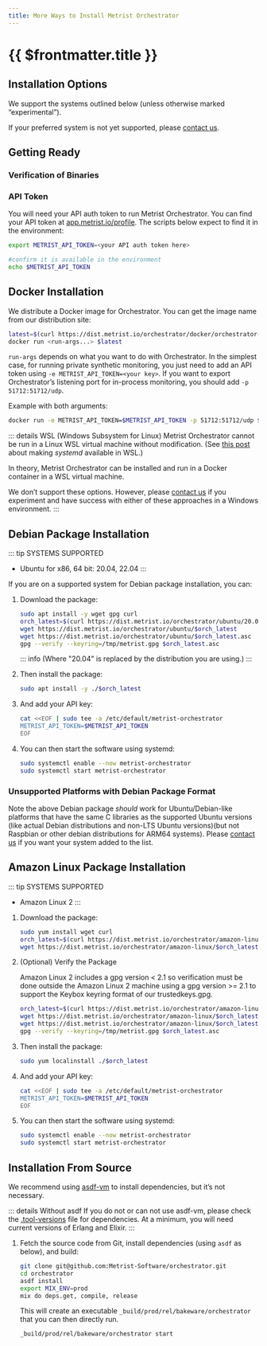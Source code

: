 ```yaml
---
title: More Ways to Install Metrist Orchestrator
---
```


# {{ $frontmatter.title }}

## Installation Options

We support the systems outlined below (unless otherwise marked “experimental”).

If your preferred system is not yet supported, please [contact us](mailto:support@metrist.io?subject=Please%20support%20my%20preferred%20OS).

## Getting Ready

### Verification of Binaries

<!--@include: /parts/verification-of-binaries.md-->

### API Token

You will need your API auth token to run Metrist Orchestrator. You can find your API token at [app.metrist.io/profile](https://app.metrist.io/profile). The scripts below expect to find it in the environment:

```sh
export METRIST_API_TOKEN=<your API auth token here>

#confirm it is available in the environment
echo $METRIST_API_TOKEN
```

## Docker Installation

We distribute a Docker image for Orchestrator. You can get the image name from our distribution site:

```sh
latest=$(curl https://dist.metrist.io/orchestrator/docker/orchestrator-latest.txt)
docker run <run-args...> $latest
```

`run-args` depends on what you want to do with Orchestrator. In the simplest case, for running private synthetic monitoring, you just need to add an API token using `-e METRIST_API_TOKEN=<your key>`. If you want to export Orchestrator’s listening port for in-process monitoring, you should add `-p 51712:51712/udp`.

Example with both arguments:

```sh
docker run -e METRIST_API_TOKEN=$METRIST_API_TOKEN -p 51712:51712/udp $latest
```
::: details WSL (Windows Subsystem for Linux) <Badge type="warning" text="experimental" />
Metrist Orchestrator cannot be run in a Linux WSL virtual machine without modification. (See [this post](https://devblogs.microsoft.com/commandline/systemd-support-is-now-available-in-wsl/) about making _systemd_ available in WSL.)

In theory, Metrist Orchestrator can be installed and run in a Docker container in a WSL virtual machine.

We don’t support these options. However, please [contact us](mailto:support@metrist.io) if you experiment and have success with either of these approaches in a Windows environment.
:::


## Debian Package Installation

::: tip SYSTEMS SUPPORTED
* Ubuntu for x86, 64 bit: 20.04, 22.04
:::

If you are on a supported system for Debian package installation, you can:

1. Download the package:

	```sh
	sudo apt install -y wget gpg curl
	orch_latest=$(curl https://dist.metrist.io/orchestrator/ubuntu/20.04.x86_64.latest.txt)
	wget https://dist.metrist.io/orchestrator/ubuntu/$orch_latest
	wget https://dist.metrist.io/orchestrator/ubuntu/$orch_latest.asc
	gpg --verify --keyring=/tmp/metrist.gpg $orch_latest.asc
	```

	::: info
	(Where "20.04" is replaced by the distribution you are using.)
	:::

1. Then install the package:

	```sh
	sudo apt install -y ./$orch_latest
	```

1. And add your API key:

	```sh
	cat <<EOF | sudo tee -a /etc/default/metrist-orchestrator
	METRIST_API_TOKEN=$METRIST_API_TOKEN
	EOF
	```

1. You can then start the software using systemd:

	```sh
	sudo systemctl enable --now metrist-orchestrator
	sudo systemctl start metrist-orchestrator
	```
<!--@include: /parts/systemctl-process-tips(indented).md-->

### Unsupported Platforms with Debian Package Format <Badge type="warning" text="experimental" />

Note the above Debian package _should_ work for Ubuntu/Debian-like platforms that have the same C libraries as the supported Ubuntu versions (like actual Debian distributions and non-LTS Ubuntu versions)(but not Raspbian or other debian distributions for ARM64 systems). Please [contact us](mailto:support@metrist.io) if you want your system added to the list.

## Amazon Linux Package Installation

::: tip SYSTEMS SUPPORTED
* Amazon Linux 2
:::

1. Download the package:

	```sh
	sudo yum install wget curl
	orch_latest=$(curl https://dist.metrist.io/orchestrator/amazon-linux/2.x86_64.latest.txt)
	wget https://dist.metrist.io/orchestrator/amazon-linux/$orch_latest
	```

1. (Optional) Verify the Package

	Amazon Linux 2 includes a gpg version < 2.1 so verification must be done outside the Amazon Linux 2 machine using a gpg version >= 2.1 to support the Keybox keyring format of our trustedkeys.gpg.

	```sh
	orch_latest=$(curl https://dist.metrist.io/orchestrator/amazon-linux/2.x86_64.latest.txt)
	wget https://dist.metrist.io/orchestrator/amazon-linux/$orch_latest
	wget https://dist.metrist.io/orchestrator/amazon-linux/$orch_latest.asc
	gpg --verify --keyring=/tmp/metrist.gpg $orch_latest.asc
	```

1. Then install the package:

	```sh
	sudo yum localinstall ./$orch_latest
	```

1. And add your API key:

	```sh
	cat <<EOF | sudo tee -a /etc/default/metrist-orchestrator
	METRIST_API_TOKEN=$METRIST_API_TOKEN
	EOF
	```

1. You can then start the software using systemd:

	```sh
	sudo systemctl enable --now metrist-orchestrator
	sudo systemctl start metrist-orchestrator
	```

<!--@include: /parts/systemctl-process-tips(indented).md-->

## Installation From Source <Badge type="warning" text="experimental" />

We recommend using [asdf-vm](https://asdf-vm.com/) to install dependencies, but it’s not necessary.

::: details Without asdf
If you do not or can not use asdf-vm, please check the [.tool-versions](https://github.com/Metrist-Software/orchestrator/blob/main/.tool-versions) file for dependencies. At a minimum, you will need current versions of Erlang and Elixir.
:::

1. Fetch the source code from Git, install dependencies (using `asdf` as below), and build:

	```sh
	git clone git@github.com:Metrist-Software/orchestrator.git
	cd orchestrator
	asdf install
	export MIX_ENV=prod
	mix do deps.get, compile, release
	```

	This will create an executable `_build/prod/rel/bakeware/orchestrator` that you can then directly run.

	```sh
	_build/prod/rel/bakeware/orchestrator start
	```

